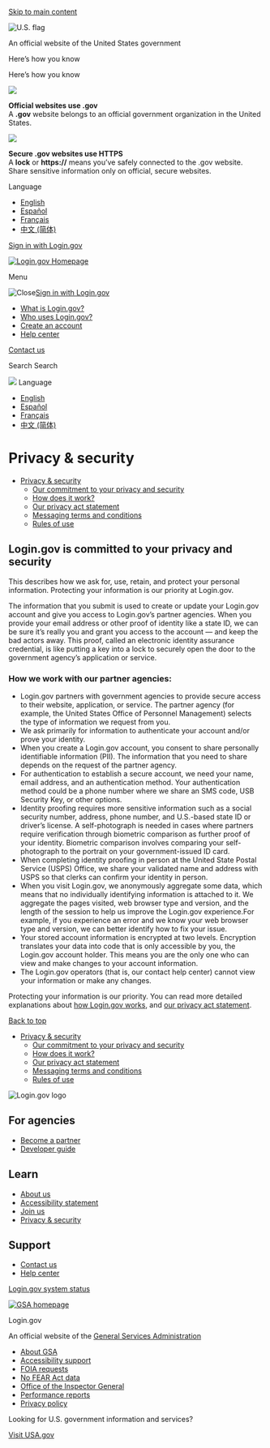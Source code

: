 [Skip to main content](#main-content)

![U.S. flag](/assets/img/us-flag.png)

An official website of the United States government

Here’s how you know

Here’s how you know

![](/assets/img/icon-dot-gov.svg)

**Official websites use .gov**  
A **.gov** website belongs to an official government organization in the United States.

![](/assets/img/icon-https.svg)

**Secure .gov websites use HTTPS**  
A **lock** or **https://** means you’ve safely connected to the .gov website. Share sensitive information only on official, secure websites.

Language

* [English](https://login.gov/policy/)
* [Español](https://login.gov/es/policy/)
* [Français](https://login.gov/fr/policy/)
* [中文 (简体)](https://login.gov/zh/policy/)

[Sign in with Login.gov](https://secure.login.gov/)

[![Login.gov Homepage](/assets/img/logo.svg)](https://login.gov/)

Menu

 ![Close](/assets/img/close.svg)[Sign in with Login.gov](https://secure.login.gov/)

* [What is Login.gov?](https://login.gov/what-is-login/)
* [Who uses Login.gov?](https://login.gov/who-uses-login/)
* [Create an account](https://login.gov/create-an-account/)
* [Help center](https://login.gov/help/)

[Contact us](https://login.gov/contact/)

  Search  Search

![](/assets/img/globe-blue.svg) Language

* [English](https://login.gov/policy/)
* [Español](https://login.gov/es/policy/)
* [Français](https://login.gov/fr/policy/)
* [中文 (简体)](https://login.gov/zh/policy/)

Privacy & security
==================

* [Privacy & security](https://login.gov/policy/)
    * [Our commitment to your privacy and security](https://login.gov/policy/)
    * [How does it work?](https://login.gov/policy/how-does-it-work/)
    * [Our privacy act statement](https://login.gov/policy/our-privacy-act-statement/)
    * [Messaging terms and conditions](https://login.gov/policy/messaging-terms-and-conditions/)
    * [Rules of use](https://login.gov/policy/rules-of-use/)

Login.gov is committed to your privacy and security
---------------------------------------------------

This describes how we ask for, use, retain, and protect your personal information. Protecting your information is our priority at Login.gov.

The information that you submit is used to create or update your Login.gov account and give you access to Login.gov’s partner agencies. When you provide your email address or other proof of identity like a state ID, we can be sure it’s really you and grant you access to the account — and keep the bad actors away. This proof, called an electronic identity assurance credential, is like putting a key into a lock to securely open the door to the government agency’s application or service.

### How we work with our partner agencies:

* Login.gov partners with government agencies to provide secure access to their website, application, or service. The partner agency (for example, the United States Office of Personnel Management) selects the type of information we request from you.
* We ask primarily for information to authenticate your account and/or prove your identity.
* When you create a Login.gov account, you consent to share personally identifiable information (PII). The information that you need to share depends on the request of the partner agency.
* For authentication to establish a secure account, we need your name, email address, and an authentication method. Your authentication method could be a phone number where we share an SMS code, USB Security Key, or other options.
* Identity proofing requires more sensitive information such as a social security number, address, phone number, and U.S.-based state ID or driver’s license. A self-photograph is needed in cases where partners require verification through biometric comparison as further proof of your identity. Biometric comparison involves comparing your self-photograph to the portrait on your government-issued ID card.
* When completing identity proofing in person at the United State Postal Service (USPS) Office, we share your validated name and address with USPS so that clerks can confirm your identity in person.
* When you visit Login.gov, we anonymously aggregate some data, which means that no individually identifying information is attached to it. We aggregate the pages visited, web browser type and version, and the length of the session to help us improve the Login.gov experience.For example, if you experience an error and we know your web browser type and version, we can better identify how to fix your issue.
* Your stored account information is encrypted at two levels. Encryption translates your data into code that is only accessible by you, the Login.gov account holder. This means you are the only one who can view and make changes to your account information.
* The Login.gov operators (that is, our contact help center) cannot view your information or make any changes.

Protecting your information is our priority. You can read more detailed explanations about [how Login.gov works](https://login.gov/policy/how-does-it-work/), and [our privacy act statement](https://login.gov/policy/our-privacy-act-statement/).

[Back to top](#main-content)

* [Privacy & security](https://login.gov/policy/)
    * [Our commitment to your privacy and security](https://login.gov/policy/)
    * [How does it work?](https://login.gov/policy/how-does-it-work/)
    * [Our privacy act statement](https://login.gov/policy/our-privacy-act-statement/)
    * [Messaging terms and conditions](https://login.gov/policy/messaging-terms-and-conditions/)
    * [Rules of use](https://login.gov/policy/rules-of-use/)

![Login.gov logo](/assets/img/logo.svg)

For agencies
------------

* [Become a partner](https://login.gov/partners/)
* [Developer guide](https://developers.login.gov/)

Learn
-----

* [About us](https://login.gov/about-us/)
* [Accessibility statement](https://login.gov/accessibility/)
* [Join us](https://login.gov/join/)
* [Privacy & security](https://login.gov/policy/)

Support
-------

* [Contact us](https://login.gov/contact/)
* [Help center](https://login.gov/help/)

[Login.gov system status](https://status.login.gov/)

[![GSA homepage](/assets/img/gsa-logo.svg)](https://www.gsa.gov/)

Login.gov

An official website of the [General Services Administration](https://www.gsa.gov/)

* [About GSA](https://www.gsa.gov/)
* [Accessibility support](https://www.gsa.gov/website-information/accessibility-aids)
* [FOIA requests](https://www.gsa.gov/reference/freedom-of-information-act-foia)
* [No FEAR Act data](https://www.gsa.gov/reference/civil-rights-programs/the-no-fear-act)
* [Office of the Inspector General](https://www.gsaig.gov/)
* [Performance reports](https://www.gsa.gov/reference/reports/budget-performance)
* [Privacy policy](https://www.gsa.gov/website-information/website-policies)

Looking for U.S. government information and services?

[Visit USA.gov](https://www.usa.gov/)